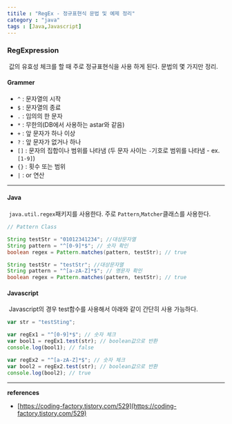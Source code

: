 ```yaml
---
titile : "RegEx - 정규표현식 문법 및 예제 정리"
category : "java"
tags : [Java,Javascript]
---
```

### RegExpression

​	값의 유효성 체크를 할 때 주로 정규표현식을 사용 하게 된다. 문법의 몇 가지만 정리.

#### Grammer

- `^` : 문자열의 시작
- `$` : 문자열의 종료
- `.` : 임의의 한 문자
- `*` : 무한의(DB에서 사용하는 astar와 같음)
- `+` : 앞 문자가 하나 이상
- `?` : 앞 문자가 없거나 하나
- `[]` : 문자의 집합이나 범위를 나타냄 (두 문자 사이는 `-`기호로 범위를 나타냄 - ex. `[1-9]`)
- `{}` : 횟수 또는 범위
- `|` : or 연산

---

#### Java

​	`java.util.regex`패키지를 사용한다. 주로 `Pattern`,`Matcher`클래스를 사용한다.

```java
// Pattern Class

String testStr = "01012341234"; //대상문자열
String pattern = "^[0-9]*$"; // 숫자 확인
boolean regex = Pattern.matches(pattern, testStr); // true

String testStr = "testStr"; //대상문자열
String pattern = "^[a-zA-Z]*$"; // 영문자 확인
boolean regex = Pattern.matches(pattern, testStr); // true
```



#### Javascript

​	Javascript의 경우 test함수를 사용해서 아래와 같이 간단히 사용 가능하다.

```javascript
var str = "testSting";

var regEx1 = "^[0-9]*$"; // 숫자 체크
var bool1 = regEx1.test(str); // boolean값으로 반환
console.log(bool1); // false

var regEx2 = "^[a-zA-Z]*$"; // 숫자 체크
var bool2 = regEx2.test(str); // boolean값으로 반환
console.log(bool2); // true
```



---

**references**

- [https://coding-factory.tistory.com/529](https://coding-factory.tistory.com/529)